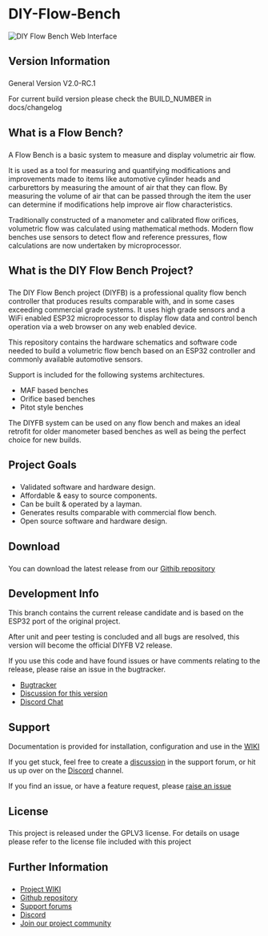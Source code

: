 # DIY-Flow-Bench

![DIY Flow Bench Web Interface](https://user-images.githubusercontent.com/3038710/126745200-fead302f-e0aa-48b6-8165-f72902b1edac.png)

## Version Information
###

General Version V2.0-RC.1

For current build version please check the BUILD_NUMBER in docs/changelog



## What is a Flow Bench?
###

A Flow Bench is a basic system to measure and display volumetric air flow.

It is used as a tool for measuring and quantifying modifications and improvements made to items like automotive cylinder heads and carburettors by measuring the amount of air that they can flow. By measuring the volume of air that can be passed through the item the user can determine if modifications help improve air flow characteristics.

Traditionally constructed of a manometer and calibrated flow orifices, volumetric flow was calculated using mathematical methods. Modern flow benches use sensors to detect flow and reference pressures, flow calculations are now undertaken by microprocessor.

## What is the DIY Flow Bench Project?
###

The DIY Flow Bench project (DIYFB) is a professional quality flow bench controller that produces results comparable with, and in some cases exceeding commercial grade systems. It uses high grade sensors and a WiFi enabled ESP32 microprocessor to display flow data and control bench operation via a web browser on any web enabled device. 

This repository contains the hardware schematics and software code needed to build a volumetric flow bench based on an ESP32 controller and commonly available automotive sensors.

Support is included for the following systems architectures.

- MAF based benches
- Orifice based benches
- Pitot style benches

The DIYFB system can be used on any flow bench and makes an ideal retrofit for older manometer based benches as well as being the perfect choice for new builds.


## Project Goals
###
- Validated software and hardware design.
- Affordable & easy to source components.
- Can be built & operated by a layman.
- Generates results comparable with commercial flow bench.
- Open source software and hardware design.


## Download
###

You can download the latest release from our [Githib repository](https://github.com/DeeEmm/DIY-Flow-Bench/releases)


## Development Info

This branch contains the current release candidate and is based on the ESP32 port of the original project.

After unit and peer testing is concluded and all bugs are resolved, this version will become the official DIYFB V2 release.

If you use this code and have found issues or have comments relating to the release, please raise an issue in the bugtracker.

- [Bugtracker](https://github.com/DeeEmm/DIY-Flow-Bench/issues)
- [Discussion for this version](https://github.com/DeeEmm/DIY-Flow-Bench/discussions/49)
- [Discord Chat](https://discord.gg/eAbktJj)



## Support

Documentation is provided for installation, configuration and use in the [WIKI](https://github.com/DeeEmm/DIY-Flow-Bench/wiki)

If you get stuck, feel free to create a [discussion](https://github.com/DeeEmm/DIY-Flow-Bench/discussions/)  in the support forum, or hit us up over on the [Discord](https://discord.gg/eAbktJj) channel.

If you find an issue, or have a feature request, please [raise an issue](https://github.com/DeeEmm/DIY-Flow-Bench/issues)




## License
###

This project is released under the GPLV3 license. For details on usage please refer to the license file included with this project



## Further Information
###

- [Project WIKI]( https://github.com/DeeEmm/DIY-Flow-Bench/wiki)
- [Github repository](https://github.com/DeeEmm/DIY-Flow-Bench)
- [Support forums](https://github.com/DeeEmm/DIY-Flow-Bench/discussions) 
- [Discord](https://discord.gg/eAbktJj)
- [Join our project community](https://www.facebook.com/groups/diyflowbench/)
